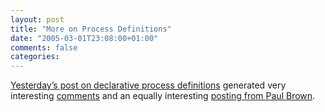 ```yaml
---
layout: post
title: "More on Process Definitions"
date: "2005-03-01T23:08:00+01:00"
comments: false
categories: 
---
```


<p><a href="/blog/st/2005/02/28/declarative_process_definitions.html">Yesterday&#8217;s post on declarative process definitions</a> generated very interesting <a href="/blog/st/2005/02/28/declarative_process_definitions.html#comments">comments</a> and an equally interesting <a href="http://blogs.fivesight.com/pbblog/index.php?p=110">posting from Paul Brown</a>.</p>



